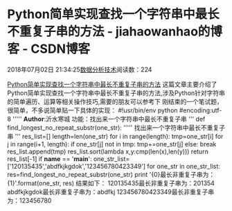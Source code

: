 
# Python简单实现查找一个字符串中最长不重复子串的方法 - jiahaowanhao的博客 - CSDN博客


2018年07月02日 21:34:25[数据分析技术](https://me.csdn.net/jiahaowanhao)阅读数：224


[Python简单实现查找一个字符串中最长不重复子串的方法](http://cda.pinggu.org/view/25982.html)
这篇文章主要介绍了Python简单实现查找一个字符串中最长不重复子串的方法,涉及Python针对字符串的简单遍历、运算等相关操作技巧,需要的朋友可以参考下
刚结束的一个笔试题，很简单，不多说简单贴一下具体的实现：
\#!usr/bin/env python
\#encoding:utf-8
'''''
__Author__:沂水寒城
功能：找出来一个字符串中最长不重复子串
'''
def find_longest_no_repeat_substr(one_str):
'''''
找出来一个字符串中最长不重复子串
'''
res_list=[]
length=len(one_str)
for i in range(length):
tmp=one_str[i]
for j in range(i+1, length):
if one_str[j] not in tmp:
tmp+=one_str[j]
else:
break
res_list.append(tmp)
res_list.sort(lambda x,y:cmp(len(x),len(y)))
return res_list[-1]
if __name__ == '__main__':
one_str_list=['120135435','abdfkjkgdok','123456780423349']
for one_str in one_str_list:
res=find_longest_no_repeat_substr(one_str)
print '{0}最长非重复子串为：{1}'.format(one_str, res)
结果如下：
120135435最长非重复子串为：201354
abdfkjkgdok最长非重复子串为：abdfkj
123456780423349最长非重复子串为：123456780

